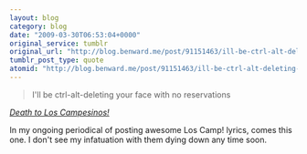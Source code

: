 ```yaml
---
layout: blog
category: blog
date: "2009-03-30T06:53:04+0000"
original_service: tumblr
original_url: "http://blog.benward.me/post/91151463/ill-be-ctrl-alt-deleting-your-face-with-no"
tumblr_post_type: quote
atomid: "http://blog.benward.me/post/91151463/ill-be-ctrl-alt-deleting-your-face-with-no"
---
```

> I'll be ctrl-alt-deleting your face with no reservations

<cite>[Death to Los Campesinos!](http://www.songmeanings.net/songs/view/3530822107858689917/)</cite>

In my ongoing periodical of posting awesome Los Camp! lyrics, comes this one. I don't see my infatuation with them dying down any time soon.